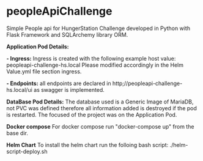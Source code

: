 # peopleApiChallenge
Simple People api for HungerStation Challenge developed in Python with Flask Framework and SQLArchemy library ORM.

**Application Pod Details:**

**- Ingress:**
Ingress is created with the following example host value: peopleapi-challenge-hs.local
Please modified accordingly in the Helm Value.yml file section ingress.

**- Endpoints:**
all endpoints are declared in http;//peopleapi-challenge-hs.local/ui as swagger is implemented.

**DataBase Pod Details:**
The database used is a Generic Image of MariaDB, not PVC was defined therefore all information added is destroyed if the pod is restarted. The focused of the project was on the Application Pod.

**Docker compose**
For docker compose run "docker-compose up" from the base dir.

**Helm Chart**
To install the helm chart run the folloing bash script: ./helm-script-deploy.sh
